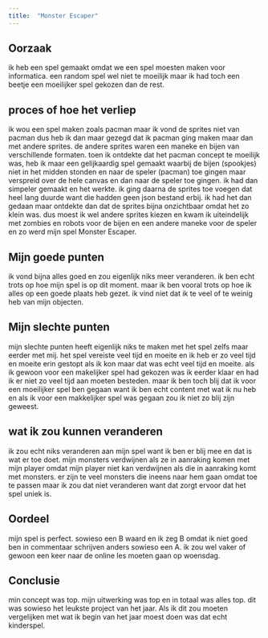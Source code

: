 ```yaml
---
title:  "Monster Escaper"
---
```


<!--waarom ik mijn laatste project van dit jaar heb gemaakt-->
## Oorzaak

ik heb een spel gemaakt omdat we een spel moesten maken voor informatica. een random spel wel niet te moeilijk maar ik had toch een beetje een moeilijker spel gekozen dan de rest. 

<!--wat ik allemaal heb beleeft om tot het eind product te komen-->
## proces of hoe het verliep

ik wou een spel maken zoals pacman maar ik vond de sprites niet van pacman dus heb ik dan maar gezegd dat ik pacman ging maken maar dan met andere sprites. de andere sprites waren een maneke en bijen van verschillende formaten. toen ik ontdekte dat het pacman concept te moeilijk was, heb ik maar een gelijkaardig spel gemaakt waarbij de bijen (spookjes) niet in het midden stonden en naar de speler (pacman) toe gingen maar verspreid over de hele canvas en dan naar de speler toe gingen. ik had dan simpeler gemaakt en het werkte. ik ging daarna de sprites toe voegen dat heel lang duurde want die hadden geen json bestand erbij. ik had het dan gedaan maar ontdekte dan dat de sprites bijna onzichtbaar omdat het zo klein was. dus moest ik wel andere sprites kiezen en kwam ik uiteindelijk met zombies en robots voor de bijen en een andere maneke voor de speler en zo werd mijn spel Monster Escaper.

<!--wat ik goed heb gedaan bij dit project-->
## Mijn goede punten

ik vond bijna alles goed en zou eigenlijk niks meer veranderen. ik ben echt trots op hoe mijn spel is op dit moment. maar ik ben vooral trots op hoe ik alles op een goede plaats heb gezet. ik vind niet dat ik te veel of te weinig heb van mijn objecten.

<!--wat ik minder goed heb gedaan bij dit project-->
## Mijn slechte punten

mijn slechte punten heeft eigenlijk niks te maken met het spel zelfs maar eerder met mij. het spel vereiste veel tijd en moeite en ik heb er zo veel tijd en moeite erin gestopt als ik kon maar dat was echt veel tijd en moeite. als ik gewoon voor een makelijker spel had gekozen was ik eerder klaar en had ik er niet zo veel tijd aan moeten besteden. maar ik ben toch blij dat ik voor een moeilijker spel ben gegaan want ik ben echt content met wat ik nu heb en als ik voor een makkelijker spel was gegaan zou ik niet zo blij zijn geweest.

<!--wat ik zou kunnen veranderen-->
## wat ik zou kunnen veranderen

ik zou echt niks veranderen aan mijn spel want ik ben er blij mee en dat is wat er toe doet. mijn monsters verdwijnen als ze in aanraking komen met mijn player omdat mijn player niet kan verdwijnen als die in aanraking komt met monsters. er zijn te veel monsters die ineens naar hem gaan omdat toe te passen maar ik zou dat niet veranderen want dat zorgt ervoor dat het spel uniek is.

<!--wat ik zelf vond van hoe ik werkte-->
## Oordeel

mijn spel is perfect. sowieso een B waard en ik zeg B omdat ik niet goed ben in commentaar schrijven anders sowieso een A. ik zou wel vaker of gewoon een keer naar de online les moeten gaan op woensdag.

<!--wat ik eigenlijk vond van dit project-->
## Conclusie

min concept was top. mijn uitwerking was top en in totaal was alles top. dit was sowieso het leukste project van het jaar. Als ik dit zou moeten vergelijken met wat ik begin van het jaar moest doen was dat echt kinderspel.


<!--externe lib bestanden-->
<script src="https://cdn.jsdelivr.net/npm/p5@1.2.0/lib/p5.js"></script>
<script src="/javascript/lib/p5.play.js"></script>

<!--lib bestanden-->
<script src="/javascript/lib/Game.js"></script>
<script src="/javascript/lib/GameCanvas.js"></script>
<script src="/javascript/lib/GameObject.js"></script>

<!--game objecten-->
<script src="/javascript/classes/GameObject/Monster.js"></script>
<script src="/javascript/classes/GameObject/Robot.js"></script>
<script src="/javascript/classes/GameObject/Zombie.js"></script>
<script src="/javascript/classes/GameObject/Tile.js"></script>
<script src="/javascript/classes/GameObject/Gold.js"></script>
<script src="/javascript/classes/GameObject/Player.js"></script>



<!--game class-->
<script src="/javascript/classes/MonsterEscaper.js"></script>

<!--p5 sketch-->
<script src="/javascript/sketch.js"></script>